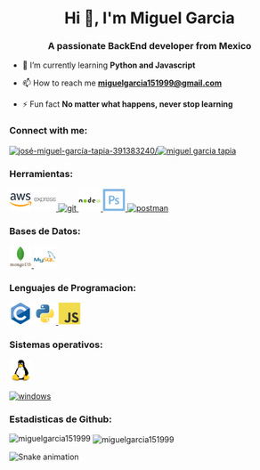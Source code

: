 <h1 align="center">Hi 👋, I'm Miguel Garcia</h1>
<h3 align="center">A passionate BackEnd developer from Mexico</h3>

- 🌱 I’m currently learning **Python and Javascript**

- 📫 How to reach me **miguelgarcia151999@gmail.com**

- ⚡ Fun fact **No matter what happens, never stop learning**

<h3 align="left">Connect with me:</h3>
<p align="left"><a href="https://linkedin.com/in/josé-miguel-garcía-tapia-391383240/" target="blank"><img align="center" src="https://raw.githubusercontent.com/rahuldkjain/github-profile-readme-generator/master/src/images/icons/Social/linked-in-alt.svg" alt="josé-miguel-garcía-tapia-391383240/" height="30" width="40" /></a><a href="https://fb.com/miguel garcia tapia" target="blank"><img align="center" src="https://raw.githubusercontent.com/rahuldkjain/github-profile-readme-generator/master/src/images/icons/Social/facebook.svg" alt="miguel garcia tapia" height="30" width="40" /></a>
</p>

<h3 align="left">Herramientas:</h3>
<p align="left"> <a href="https://aws.amazon.com" target="_blank" rel="noreferrer"> <img src="https://raw.githubusercontent.com/devicons/devicon/master/icons/amazonwebservices/amazonwebservices-original-wordmark.svg" alt="aws" width="40" height="40"/></a> <a href="https://expressjs.com" target="_blank" rel="noreferrer"> <img src="https://raw.githubusercontent.com/devicons/devicon/master/icons/express/express-original-wordmark.svg" alt="express" width="40" height="40"/> </a> <a href="https://git-scm.com/" target="_blank" rel="noreferrer"> <img src="https://www.vectorlogo.zone/logos/git-scm/git-scm-icon.svg" alt="git" width="40" height="40"/> </a> <a href="https://nodejs.org" target="_blank" rel="noreferrer"> <img src="https://raw.githubusercontent.com/devicons/devicon/master/icons/nodejs/nodejs-original-wordmark.svg" alt="nodejs" width="40" height="40"/> </a> <a href="https://www.photoshop.com/en" target="_blank" rel="noreferrer"> <img src="https://raw.githubusercontent.com/devicons/devicon/master/icons/photoshop/photoshop-line.svg" alt="photoshop" width="40" height="40"/> </a> <a href="https://postman.com" target="_blank" rel="noreferrer"> <img src="https://www.vectorlogo.zone/logos/getpostman/getpostman-icon.svg" alt="postman" width="40" height="40"/> </a></p>

<h3 align="left">Bases de Datos:</h3>
<p align="left"> <a href="https://www.mongodb.com/" target="_blank" rel="noreferrer"> <img src="https://raw.githubusercontent.com/devicons/devicon/master/icons/mongodb/mongodb-original-wordmark.svg" alt="mongodb" width="40" height="40"/> </a> <a href="https://www.mysql.com/" target="_blank" rel="noreferrer"> <img src="https://raw.githubusercontent.com/devicons/devicon/master/icons/mysql/mysql-original-wordmark.svg" alt="mysql" width="40" height="40"/> </a> </p>

<h3 align="left">Lenguajes de Programacion:</h3>
<p align="left"><a href="https://www.cprogramming.com/" target="_blank" rel="noreferrer"> <img src="https://raw.githubusercontent.com/devicons/devicon/master/icons/c/c-original.svg" alt="c" width="40" height="40"/></a> 
<a href="https://www.python.org" target="_blank" rel="noreferrer"> <img src="https://raw.githubusercontent.com/devicons/devicon/master/icons/python/python-original.svg" alt="python" width="40" height="40"/> </a><a href="https://developer.mozilla.org/en-US/docs/Web/JavaScript" target="_blank" rel="noreferrer"> <img src="https://raw.githubusercontent.com/devicons/devicon/master/icons/javascript/javascript-original.svg" alt="javascript" width="40" height="40"/> </a></p>

<h3 align="left">Sistemas operativos:</h3>
<p align="left"><a href="https://www.linux.org/" target="_blank" rel="noreferrer"> <img src="https://raw.githubusercontent.com/devicons/devicon/master/icons/linux/linux-original.svg" alt="linux" width="40" height="40"/> </a></p>
<p align="left"><a href="https://learn.microsoft.com/es-mx/docs/" target="_blank" rel="noreferrer"> <img src="http://www.w3.org/2000/svg" alt="windows" width="40" height="40"/> </a></p>

<h3 align="left">Estadisticas de Github:</h3>
<p><img align="left" src="https://github-readme-stats.vercel.app/api/top-langs?username=miguelgarcia151999&show_icons=true&locale=en&layout=compact" alt="miguelgarcia151999" /></p>
<p>&nbsp;<img align="center" src="https://github-readme-stats.vercel.app/api?username=miguelgarcia151999&show_icons=true&locale=en" alt="miguelgarcia151999" /></p>

<div> 
  <!-- 
-->
   
 ![Snake animation](https://github.com/jesusGZ/pedrohti/blob/output/github-contribution-grid-snake.svg)
</div>
